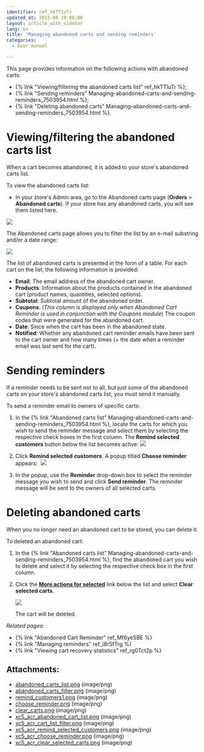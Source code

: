 ```yaml
---
identifier: ref_hkTTIuTr
updated_at: 2015-08-19 00:00
layout: article_with_sidebar
lang: en
title: 'Managing abandoned carts and sending reminders'
categories:
  - User manual

---
```



This page provides information on the following actions with abandoned carts:

*   {% link "Viewing/filtering the abandoned carts list" ref_hkTTIuTr %};
*   {% link "Sending reminders" Managing-abandoned-carts-and-sending-reminders_7503954.html %};
*   {% link "Deleting abandoned carts" Managing-abandoned-carts-and-sending-reminders_7503954.html %}.

# Viewing/filtering the abandoned carts list

When a cart becomes abandoned, it is added to your store's abandoned carts list.

To view the abandoned carts list:

*   In your store's Admin area, go to the Abandoned carts page (**Orders** > **Abandoned carts**). If your store has any abandoned carts, you will see them listed here. 

![]({{site.baseurl}}/attachments/7503954/8719192.png?effects=drop-shadow)

The Abandoned carts page allows you to filter the list by an e-mail substring and/or a date range:

![]({{site.baseurl}}/attachments/7503954/8719193.png?effects=drop-shadow)

The list of abandoned carts is presented in the form of a table. For each cart on the list, the following information is provided:

*   **Email**: The email address of the abandoned cart owner.
*   **Products**: Information about the products contained in the abandoned cart (product names, quantities, selected options).
*   **Subtotal**: Subtotal amount of the abandoned order.
*   **Coupons**: (_This column is displayed only when Abandoned Cart Reminder is used in conjunction with the Coupons module_) The coupon codes that were generated for the abandoned cart.
*   **Date**: Since when the cart has been in the abandoned state.
*   **Notified**: Whether any abandoned cart reminder emails have been sent to the cart owner and how many times (+ the date when a reminder email was last sent for the cart).

# Sending reminders 

If a reminder needs to be sent not to all, but just some of the abandoned carts on your store's abandoned carts list, you must send it manually.

To send a reminder email to owners of specific carts:

1.  In the {% link "Abandoned carts list" Managing-abandoned-carts-and-sending-reminders_7503954.html %}, locate the carts for which you wish to send the reminder message and select them by selecting the respective check boxes in the first column. The **Remind selected** **customers** button below the list becomes active:
    ![]({{site.baseurl}}/attachments/7503954/8719194.png?effects=drop-shadow)

2.  Click **Remind selected** **customers**. A popup titled **Choose reminder** appears: 
    ![]({{site.baseurl}}/attachments/7503954/8719195.png?effects=drop-shadow)

3.  In the popup, use the **Reminder** drop-down box to select the reminder message you wish to send and click **Send reminder**. The reminder message will be sent to the owners of all selected carts.

# Deleting abandoned carts

When you no longer need an abandoned cart to be stored, you can delete it.

To deleted an abandoned cart:

1.  In the {% link "Abandoned carts list" Managing-abandoned-carts-and-sending-reminders_7503954.html %}, find the abandoned cart you wish to delete and select it by selecting the respective check box in the first column.
2.  Click the <u>**More actions for selected**</u> link below the list and select **Clear selected carts**. 

    ![]({{site.baseurl}}/attachments/7503954/8719196.png?effects=drop-shadow)

    The cart will be deleted.

_Related pages:_

*   {% link "Abandoned Cart Reminder" ref_Mf6yeSBE %}
*   {% link "Managing reminders" ref_i8rSfTrg %}
*   {% link "Viewing cart recovery statistics" ref_rg0Tct2p %}

## Attachments:

* [abandoned_carts_list.png]({{site.baseurl}}/attachments/7503954/7602232.png) (image/png)
* [abandoned_carts_filter.png]({{site.baseurl}}/attachments/7503954/7602233.png) (image/png)
* [remind_customers1.png]({{site.baseurl}}/attachments/7503954/7602248.png) (image/png)
* [choose_reminder.png]({{site.baseurl}}/attachments/7503954/7602249.png) (image/png)
* [clear_carts.png]({{site.baseurl}}/attachments/7503954/7602250.png) (image/png)
* [xc5_acr_abandoned_cart_list.png]({{site.baseurl}}/attachments/7503954/8719192.png) (image/png)
* [xc5_acr_cart_list_filter.png]({{site.baseurl}}/attachments/7503954/8719193.png) (image/png)
* [xc5_acr_remind_selected_customers.png]({{site.baseurl}}/attachments/7503954/8719194.png) (image/png)
* [xc5_acr_choose_reminder.png]({{site.baseurl}}/attachments/7503954/8719195.png) (image/png)
* [xc5_acr_clear_selected_carts.png]({{site.baseurl}}/attachments/7503954/8719196.png) (image/png)